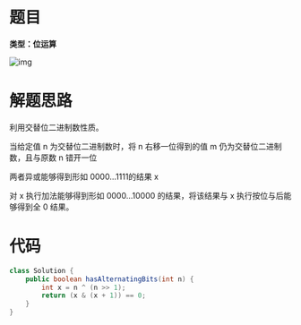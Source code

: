 # 题目

**类型：位运算**

![img](https://cdn.nlark.com/yuque/0/2022/png/2941598/1648477110208-140c939f-54ae-4664-b857-013ba8fddbcc.png)



# 解题思路

利用交替位二进制数性质。



当给定值 n  为交替位二进制数时，将 n  右移一位得到的值 m  仍为交替位二进制数，且与原数 n  错开一位

两者异或能够得到形如  0000...1111的结果 x 

对 x  执行加法能够得到形如 0000...10000 的结果，将该结果与 x  执行按位与后能够得到全  0 结果。

# 代码

```java
class Solution {
    public boolean hasAlternatingBits(int n) {
        int x = n ^ (n >> 1);
        return (x & (x + 1)) == 0;
    }
}
```